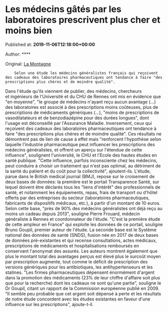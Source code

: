 
# Les médecins gâtés par les laboratoires prescrivent plus cher et moins bien

Published at: **2019-11-06T12:18:00+00:00**

Author: ****

Original: [La Montagne](https://www.lamontagne.fr/paris-75000/actualites/les-medecins-gates-par-les-laboratoires-prescrivent-plus-cher-et-moins-bien_13678720/)


        Selon une étude les médecins généralistes français qui reçoivent des cadeaux des laboratoires pharmaceutiques ont tendance à faire "des prescriptions plus chères et de moindre qualité".
      
Dans l'étude qu'ils viennent de publier, des médecins, chercheurs et ingénieurs de l'Université et du CHU de Rennes ont mis en évidence que "en moyenne", "le groupe de médecins n'ayant reçu aucun avantage (...) des laboratoires est associé à des prescriptions moins coûteuses, plus de prescriptions de médicaments génériques (...), "moins de prescriptions de vasodilatateurs et de benzodiazépine pour des durées longues", dont l'usage est déconseillé par l'Assurance Maladie.
Inversement, ceux qui reçoivent des cadeaux des laboratoires pharmaceutiques ont tendance à faire "des prescriptions plus chères et de moindre qualité".
Ces résultats ne démontrent pas de lien de cause à effet mais "renforcent l'hypothèse selon laquelle l'industrie pharmaceutique peut influencer les prescriptions des médecins généralistes, et offrent un aperçu sur l'étendue de cette influence", soulignent l'université, le CHU et l'Ecole des hautes études en santé publique.
"Cette influence, parfois inconsciente chez les médecins, peut conduire à choisir un traitement qui n'est pas optimal, au détriment de la santé du patient et du coût pour la collectivité", ajoutent-ils.
L'étude, parue dans le British medical journal (BMJ), repose sur le croisement de deux bases de données: la première est le portail Transparence Santé, sur lequel doivent être déclarés tous les "liens d'intérêt" des professionnels de santé, et notamment les équipements, repas, frais de transport ou d'hôtel offerts par des entreprises du secteur (laboratoires pharmaceutiques, fabricants de dispositifs médicaux, etc.), à partir d'un montant de 10 euros.
Selon cette base, "près de 90% des médecins généralistes ont déjà reçu au moins un cadeau depuis 2013", souligne Pierre Frouard, médecin généraliste à Rennes et coordonnateur de l'étude.
"C'est la première étude de cette ampleur en France" qui exploite les données de ce portail, souligne Bruno Goupil, premier auteur de l'étude.
La seconde base est le Système national des données de santé (SNDS), fusion née en 2017 de deux bases de données pré-existantes et qui recense consultations, actes médicaux, prescriptions de médicaments et hospitalisations remboursés en conservant l'anonymat des assurés.
Les auteurs montrent également que plus le montant total des avantages perçus est élevé plus le surcoût moyen par prescription augmente, tout comme le déficit de prescription des versions génériques pour les antibiotiques, les antihypertenseurs et les statines.
"Les firmes pharmaceutiques dépensent énormément d'argent dans la promotion des médicaments (23% de leur chiffre d'affaire soit plus que pour la recherche) dont les cadeaux ne sont qu'une partie", souligne le Dr Goupil, citant un rapport de la Commission européenne publié en 2009.
"Il semble peu probable que cet argent soit dépensé à perte et les résultats de notre étude concordent avec les études existantes en faveur d'une influence sur les prescriptions", ajoute-t-il.
